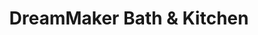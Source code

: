 ---
title: "DreamMaker Bath & Kitchen"
url: /springfield/dreammaker-bath-und-kitchen/
shop: Raumausstattung
---